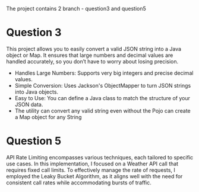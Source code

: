 The project contains 2 branch - question3 and question5

# Question 3
This project allows you to easily convert a valid JSON string into a Java object or Map. It ensures that large numbers and decimal values are handled accurately, so you don’t have to worry about losing precision.

- Handles Large Numbers: Supports very big integers and precise decimal values.
- Simple Conversion: Uses Jackson's ObjectMapper to turn JSON strings into Java objects.
- Easy to Use: You can define a Java class to match the structure of your JSON data.
- The utility can convert any valid string even without the Pojo can create a Map object for any String

# Question 5

API Rate Limiting encompasses various techniques, each tailored to specific use cases. In this implementation, I focused on a Weather API call that requires fixed call limits. To effectively manage the rate of requests, I employed the Leaky Bucket Algorithm, as it aligns well with the need for consistent call rates while accommodating bursts of traffic.
